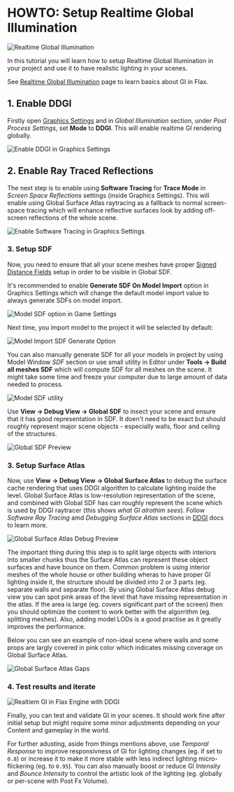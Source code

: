 # HOWTO: Setup Realtime Global Illumination

![Realtime Global Illumination](media/ddgi.png)

In this tutorial you will learn how to setup Realtime Global Illumination in your project and use it to have realistic lighting in your scenes.

See [Realtime Global Illumination](realtime.md) page to learn basics about GI in Flax.

## 1. Enable DDGI

Firstly open [Graphics Settings](../../../editor/game-settings/graphics-settings.md) and in *Global Illumination* section, under *Post Process Settings*, set **Mode** to **DDGI**. This will enable realtime GI rendering globally.

![Enable DDGI in Graphics Settings](media/ddgi-enabled-settings.png)

## 2. Enable Ray Traced Reflections

The next step is to enable using **Software Tracing** for **Trace Mode** in *Screen Space Reflections* settings (inside Graphics Settings). This will enable using Global Surface Atlas raytracing as a fallback to normal screen-space tracing which will enhance reflective surfaces look by adding off-screen reflections of the whole scene.

![Enable Software Tracing in Graphics Settings](media/ddgi-software-tracing-reflections.png)

### 3. Setup SDF

Now, you need to ensure that all your scene meshes have proper [Signed Distance Fields](../../models/sdf.md) setup in order to be visible in Global SDF.

It's recommended to enable  **Generate SDF On Model Import** option in Graphics Settings which will change the default model import value to always generate SDFs on model import.

![Model SDF option in Game Settings](../../models/media/model-sdf-option-setting.png)

Next time, you import model to the project it will be selected by default:

![Model Import SDF Generate Option](../../models/media/model-sdf-import-settings.png)

You can also manually generate SDF for all your models in project by using Model Window *SDF* section or use small utility in Editor under **Tools -> Build all meshes SDF** which will compute SDF for all meshes on the scene. It might take some time and freeze your computer due to large amount of data needed to process.

![Model SDF utility](../../models/media/build-all-meshes-sdf.png)

Use **View -> Debug View -> Global SDF** to insect your scene and ensure that it has good representation in SDF. It doen't need to be exact but should roughly represent major scene objects - especially walls, floor and ceiling of the structures.

![Global SDF Preview](../../models/media/global-sdf-preview.png)

### 3. Setup Surface Atlas

Now, use **View -> Debug View -> Global Surface Atlas** to debug the surface cache rendering that uses DDGI algorithm to calculate lighting inside the level. Global Surface Atlas is low-resolution representation of the scene, and combined with Global SDF has can roughly represent the scene which is used by DDGI raytracer (this shows *what GI alrothim sees*). Follow *Software Ray Tracing* amd *Debugging Surface Atlas* sections in [DDGI](realtime.md) docs to learn more.

![Global Surface Atlas Debug Preview](media/ddgi-surface-atlas-debug.png)

The important thing during this step is to split large objects with interiors into smaller chunks thus the Surface Atlas can represent these object surfaces and have bounce on them. Common problem is using interior meshes of the whole house or other building wheras to have proper GI lighting inside it, the structure should be divided into 2 or 3 parts (eg. separate walls and separate floor). By using Global Surface Atlas debug view you can spot pink areas of the level that have missing representation in the atlas. If the area is large (eg. covers significant part of the screen) then you should optimize the content to work better with the algorrithm (eg. splitting meshes). Also, adding model LODs is a good practise as it greatly improves the performance.

Below you can see an example of non-ideal scene where walls and some props are largly covered in pink color which indicates missing coverage on Global Surface Atlas.

![Global Surface Atlas Gaps](media/ddgi-surface-atlas-gaps.png)

### 4. Test results and iterate

![Realtiem GI in Flax Engine with DDGI](media/realtime-gi.gif)

Finally, you can test and validate GI in your scenes. It should work fine after initial setup but might require some minor adjustments depending on your Content and gameplay in the world.

For further adusting, aside from things mentions above, use *Temporal Response* to improve responsivness of GI for lighting changes (eg. if set to `0.8`) or increase it to make it more stable with less indirect lighting micro-flickering (eg. to `0.95`). You can also manually boost or reduce GI *Intensity* and *Bounce Intensity* to control the artistic look of the lighting (eg. globally or per-scene with Post Fx Volume).
